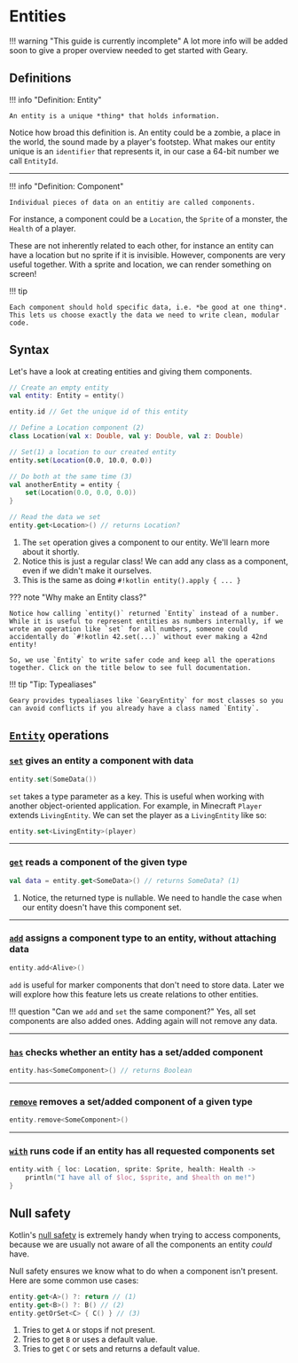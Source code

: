 # Entities

!!! warning "This guide is currently incomplete"
    A lot more info will be added soon to give a proper overview needed to get started with Geary.

## Definitions

!!! info "Definition: Entity"

    An entity is a unique *thing* that holds information.

Notice how broad this definition is. An entity could be a zombie, a place in the world, the sound made by a player's footstep. What makes our entity unique is an `identifier` that represents it, in our case a 64-bit number we call `EntityId`.

---

!!! info "Definition: Component"

    Individual pieces of data on an entitiy are called components.

For instance, a component could be a `Location`, the `Sprite` of a monster, the `Health` of a player.

These are not inherently related to each other, for instance an entity can have a location but no sprite if it is invisible. However, components are very useful together. With a sprite and location, we can render something on screen!

!!! tip

    Each component should hold specific data, i.e. *be good at one thing*. This lets us choose exactly the data we need to write clean, modular code.

## Syntax

Let's have a look at creating entities and giving them components.

```kotlin
// Create an empty entity
val entity: Entity = entity()

entity.id // Get the unique id of this entity

// Define a Location component (2)
class Location(val x: Double, val y: Double, val z: Double)

// Set(1) a location to our created entity
entity.set(Location(0.0, 10.0, 0.0))

// Do both at the same time (3)
val anotherEntity = entity {
    set(Location(0.0, 0.0, 0.0))
}

// Read the data we set
entity.get<Location>() // returns Location?
```

1. The `set` operation gives a component to our entity. We'll learn more about it shortly.
2. Notice this is just a regular class! We can add any class as a component, even if we didn't make it ourselves.
3. This is the same as doing `#!kotlin entity().apply { ... }`

??? note "Why make an Entity class?"

    Notice how calling `entity()` returned `Entity` instead of a number. While it is useful to represent entities as numbers internally, if we wrote an operation like `set` for all numbers, someone could accidentally do `#!kotlin 42.set(...)` without ever making a 42nd entity!

    So, we use `Entity` to write safer code and keep all the operations together. Click on the title below to see full documentation.

!!! tip "Tip: Typealiases"

    Geary provides typealiases like `GearyEntity` for most classes so you can avoid conflicts if you already have a class named `Entity`.

## [`Entity`](https://mineinabyss.com/Geary/geary-core/com.mineinabyss.geary.datatypes/-entity/index.html) operations

### [`set`](https://mineinabyss.com/Geary/geary-core/com.mineinabyss.geary.datatypes/-entity/set.html) gives an entity a component with data

```kotlin
entity.set(SomeData())
```

`set` takes a type parameter as a key. This is useful when working with another object-oriented application. For example, in Minecraft `Player` extends `LivingEntity`. We can set the player as a `LivingEntity` like so:

```kotlin
entity.set<LivingEntity>(player)
```

<hr>

### [`get`](https://mineinabyss.com/Geary/geary-core/com.mineinabyss.geary.datatypes/-entity/get.html) reads a component of the given type

```kotlin
val data = entity.get<SomeData>() // returns SomeData? (1)
```

1. Notice, the returned type is nullable. We need to handle the case when our entity doesn't have this component set.

<hr>

### [`add`](https://mineinabyss.com/Geary/geary-core/com.mineinabyss.geary.datatypes/-entity/add.html) assigns a component type to an entity, without attaching data

```kotlin
entity.add<Alive>()
```

`add` is useful for marker components that don't need to store data. Later we will explore how this feature lets us create relations to other entities.

!!! question "Can we `add` and `set` the same component?"
    Yes, all set components are also added ones. Adding again will not remove any data.

<hr>

### [`has`](https://mineinabyss.com/Geary/geary-core/com.mineinabyss.geary.datatypes/-entity/has.html) checks whether an entity has a set/added component

```kotlin
entity.has<SomeComponent>() // returns Boolean
```

<hr>

### [`remove`](https://mineinabyss.com/Geary/geary-core/com.mineinabyss.geary.datatypes/-entity/remove.html) removes a set/added component of a given type

```kotlin
entity.remove<SomeComponent>()
```

<hr>

### [`with`](https://mineinabyss.com/Geary/geary-core/com.mineinabyss.geary.helpers/with.html) runs code if an entity has all requested components set

```kotlin
entity.with { loc: Location, sprite: Sprite, health: Health ->
    println("I have all of $loc, $sprite, and $health on me!")
}
```

## Null safety

Kotlin's [null safety](https://kotlinlang.org/docs/null-safety.html) is extremely handy when trying to access components, because we are usually not aware of all the components an entity *could* have.

Null safety ensures we know what to do when a component isn't present. Here are some common use cases:

```kotlin
entity.get<A>() ?: return // (1)
entity.get<B>() ?: B() // (2)
entity.getOrSet<C> { C() } // (3)
```

1. Tries to get `A` or stops if not present.
2. Tries to get `B` or uses a default value.
3. Tries to get `C` or sets and returns a default value.
